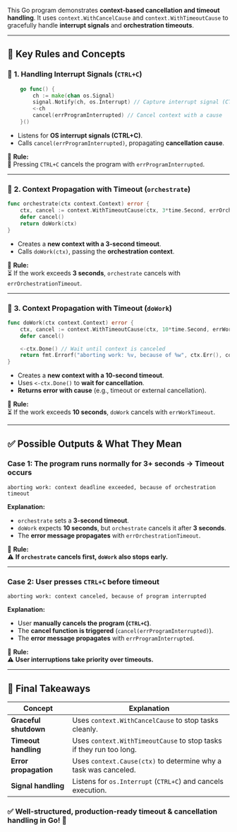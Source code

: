 This Go program demonstrates **context-based cancellation and timeout handling**. It uses `context.WithCancelCause` and `context.WithTimeoutCause` to gracefully handle **interrupt signals** and **orchestration timeouts**.  

---

## 📌 **Key Rules and Concepts**  
### 🔹 **1. Handling Interrupt Signals (`CTRL+C`)**  
```go
	go func() {
		ch := make(chan os.Signal)
		signal.Notify(ch, os.Interrupt) // Capture interrupt signal (CTRL+C)
		<-ch
		cancel(errProgramInterrupted) // Cancel context with a cause
	}()
```
- Listens for **OS interrupt signals (CTRL+C)**.
- Calls `cancel(errProgramInterrupted)`, propagating **cancellation cause**.

📌 **Rule:**  
🚀 Pressing `CTRL+C` cancels the program with `errProgramInterrupted`.

---

### 🔹 **2. Context Propagation with Timeout (`orchestrate`)**  
```go
func orchestrate(ctx context.Context) error {
	ctx, cancel := context.WithTimeoutCause(ctx, 3*time.Second, errOrchestrationTimeout)
	defer cancel()
	return doWork(ctx)
}
```
- Creates a **new context with a 3-second timeout**.
- Calls `doWork(ctx)`, passing the **orchestration context**.

📌 **Rule:**  
⏳ If the work exceeds **3 seconds**, `orchestrate` cancels with `errOrchestrationTimeout`.

---

### 🔹 **3. Context Propagation with Timeout (`doWork`)**  
```go
func doWork(ctx context.Context) error {
	ctx, cancel := context.WithTimeoutCause(ctx, 10*time.Second, errWorkTimeout)
	defer cancel()

	<-ctx.Done() // Wait until context is canceled
	return fmt.Errorf("aborting work: %v, because of %w", ctx.Err(), context.Cause(ctx))
}
```
- Creates a **new context with a 10-second timeout**.
- Uses `<-ctx.Done()` to **wait for cancellation**.
- **Returns error with cause** (e.g., timeout or external cancellation).

📌 **Rule:**  
⏳ If the work exceeds **10 seconds**, `doWork` cancels with `errWorkTimeout`.

---

## ✅ **Possible Outputs & What They Mean**
### **Case 1: The program runs normally for 3+ seconds → Timeout occurs**
```
aborting work: context deadline exceeded, because of orchestration timeout
```
**Explanation:**  
- `orchestrate` sets a **3-second timeout**.
- `doWork` expects **10 seconds**, but `orchestrate` cancels it after **3 seconds**.
- The **error message propagates** with `errOrchestrationTimeout`.

📌 **Rule:**  
⚠️ **If `orchestrate` cancels first, `doWork` also stops early.**

---

### **Case 2: User presses `CTRL+C` before timeout**
```
aborting work: context canceled, because of program interrupted
```
**Explanation:**  
- User **manually cancels the program (`CTRL+C`)**.
- The **cancel function is triggered** (`cancel(errProgramInterrupted)`).
- The **error message propagates** with `errProgramInterrupted`.

📌 **Rule:**  
⚠️ **User interruptions take priority over timeouts.**

---

## 🎯 **Final Takeaways**
| Concept | Explanation |
|---------|------------|
| **Graceful shutdown** | Uses `context.WithCancelCause` to stop tasks cleanly. |
| **Timeout handling** | Uses `context.WithTimeoutCause` to stop tasks if they run too long. |
| **Error propagation** | Uses `context.Cause(ctx)` to determine why a task was canceled. |
| **Signal handling** | Listens for `os.Interrupt` (`CTRL+C`) and cancels execution. |

### ✅ **Well-structured, production-ready timeout & cancellation handling in Go! 🚀**